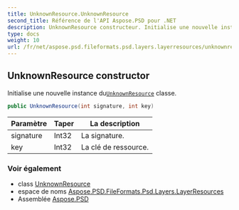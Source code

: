 ```yaml
---
title: UnknownResource.UnknownResource
second_title: Référence de l'API Aspose.PSD pour .NET
description: UnknownResource constructeur. Initialise une nouvelle instance duUnknownResource classe.
type: docs
weight: 10
url: /fr/net/aspose.psd.fileformats.psd.layers.layerresources/unknownresource/unknownresource/
---
```

## UnknownResource constructor

Initialise une nouvelle instance du[`UnknownResource`](../) classe.

```csharp
public UnknownResource(int signature, int key)
```

| Paramètre | Taper | La description |
| --- | --- | --- |
| signature | Int32 | La signature. |
| key | Int32 | La clé de ressource. |

### Voir également

* class [UnknownResource](../)
* espace de noms [Aspose.PSD.FileFormats.Psd.Layers.LayerResources](../../unknownresource/)
* Assemblée [Aspose.PSD](../../../)


